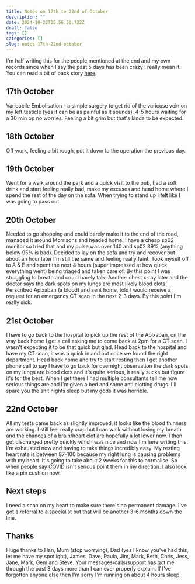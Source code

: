 ```yaml
---
title: Notes on 17th to 22nd of October
description: ""
date: 2024-10-22T15:56:50.722Z
draft: false
tags: []
categories: []
slug: notes-17th-22nd-october
---
```


I'm half writing this for the people mentioned at the end and my own records since when I say the past 5 days has been crazy I really mean it. You can read a bit of back story [here](https://mikebell.io/posts/long-covid-sucks/).

## 17th October

Varicocile Embolisation - a simple surgery to get rid of the varicose vein on my left testicle (yes it can be as painful as it sounds). 4-5 hours waiting for a 30 min op no worries. Feeling a bit grim but that's kinda to be expected.

## 18th October

Off work, feeling a bit rough, put it down to the operation the previous day.

## 19th October

Went for a walk around the park and a quick visit to the pub, had a soft drink and start feeling really bad, make my excuses and head home where I spend the rest of the day on the sofa. When trying to stand up I felt like I was going to pass out.

## 20th October

Needed to go shopping and could barely make it to the end of the road, managed it around Morrisons and headed home. I have a cheap sp02 monitor so tried that and my pulse was over 140 and sp02 89% (anything below 95% is bad). Decided to lay on the sofa and try and recover but about an hour later I'm still the same and feeling really faint. Took myself off to A & E and spent the next 4 hours (super impressed at how quick everything went) being triaged and taken care of. By this point I was struggling to breath and could barely talk. Another chest x-ray later and the doctor says the dark spots on my lungs are most likely blood clots. Perscribed Apixaban (a blood) and sent home, told I would receive a request for an emergency CT scan in the next 2-3 days. By this point I'm really sick.

## 21st October

I have to go back to the hospital to pick up the rest of the Apixaban, on the way back home I get a call asking me to come back at 2pm for a CT scan. I wasn't expecting it to be that quick but glad. Head back to the hospital and have my CT scan, it was a quick in and out once we found the right department. Head back home and try to start resting then I get another phone call to say I have to go back for overnight observation the dark spots on my lungs are blood clots and it's quite serious, it really sucks but figure it's for the best. When I get there I had multiple consultants tell me how serious things are and I'm given a bed and some anti clotting drugs. I'll spare you the shit nights sleep but my gods it was horrible.

## 22nd October

All my tests came back as slightly improved, it looks like the blood thinners are working. I still feel really crap but I can walk without losing my breath and the chances of a brain/heart clot are hopefully a lot lower now. I then got discharged pretty quickly which was nice and now I'm here writing this. I'm exhausted now and having to take things incredibly easy. My resting heart rate is between 87-100 because my right lung is causing problems with my heart. It's going to take about 2 weeks for this to normalise. So when people say COVID isn't serious point them in my direction. I also look like a pin cushion now.

## Next steps

I need a scan on my heart to make sure there's no permanent damage. I've got a referral to a specialist but that will be another 3-6 months down the line.

## Thanks

Huge thanks to Han, Mum (stop worrying), Dad (yes I know you've had this, let me have my spotlight), James, Dave, Paula, Jim, Mark, Beth, Chris, Jess, Jane, Mark, Gem and Steve. Your messages/calls/support has got me through the past 3 days more than I can ever properly explain. If I've forgotten anyone else then I'm sorry I'm running on about 4 hours sleep.
